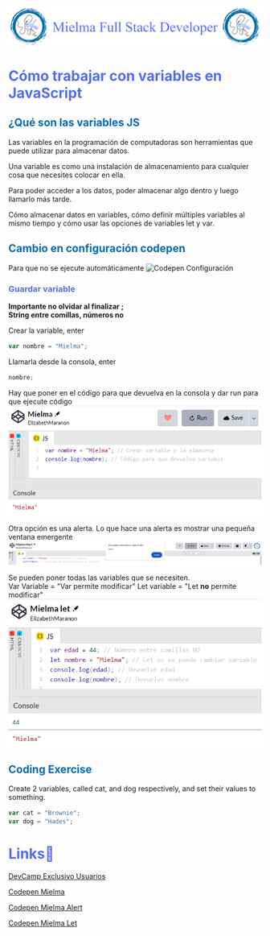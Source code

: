 ![Logo Mielma](Logo/Logo_Encabezado.png)

# <b><font color="#556CEE">Cómo trabajar con variables en JavaScript</font></b>
## <b><font color="#006cb5">¿Qué son las variables JS</font></b>

Las variables en la programación de computadoras son herramientas que puede utilizar para almacenar datos.

Una variable es como una instalación de almacenamiento para cualquier cosa que necesites colocar en ella.

Para poder acceder a los datos, poder almacenar algo dentro y luego llamarlo más tarde.

Cómo almacenar datos en variables, cómo definir múltiples variables al mismo tiempo y cómo usar las opciones de variables let y var.

## <b><font color="#006cb5">Cambio en configuración codepen</font></b>
Para que no se ejecute automáticamente
![Codepen Configuración](image/Codepen_configuración.png)

### <font color="#556CEE">Guardar variable</font>
<b>Importante no olvidar al finalizar ;  
String entre comillas, números no</b>

Crear la variable, enter  
```js
var nombre = "Mielma";
```
Llamarla desde la consola, enter
```js
nombre;
```

Hay que poner en el código para que devuelva en la consola y dar run para que ejecute código
![Codepen Mielma Run](image/Codepen_Mielma_run.png)

Otra opción es una alerta.
Lo que hace una alerta es mostrar una pequeña ventana emergente
![Codepen Mielma Alert run](image/Codepen_Mielma_%20Alert_run.png)

Se pueden poner todas las variables que se necesiten.  
Var Variable = "Var permite modificar"
Let variable = "Let <b>no</b> permite modificar"
![Codepen Mielma let](image/Codepen_Mielma_let.png)

## <b><font color="#006cb5">Coding Exercise</font></b>
Create 2 variables, called cat, and dog respectively, and set their values to something.
```js
var cat = "Brownie";
var dog = "Hades";
```

# <b><font color="#556CEE">Links🔗</font></b>

[DevCamp Exclusivo Usuarios](https://basque.devcamp.com/pt-full-stack-development-javascript-python-react/guide/how-to-work-variables-javascript)

[Codepen Mielma](https://codepen.io/ElizabethMaranon/pen/qBGaNbd)

[Codepen Mielma Alert](https://codepen.io/ElizabethMaranon/pen/yLWaJRd)

[Codepen Mielma Let](https://codepen.io/ElizabethMaranon/pen/xxNEOoR)


